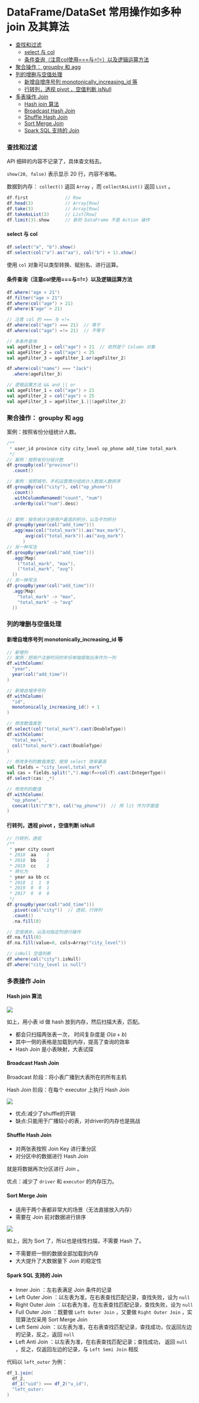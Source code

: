 # DataFrame/DataSet 常用操作如多种 join 及其算法


<!-- @import "[TOC]" {cmd="toc" depthFrom=3 depthTo=6 orderedList=false} -->

<!-- code_chunk_output -->

- [查找和过滤](#查找和过滤)
  - [select 与 col](#select-与-col)
  - [条件查询（注意col使用===与=!=）以及逻辑运算方法](#条件查询注意col使用与以及逻辑运算方法)
- [聚合操作： groupby 和 agg](#聚合操作-groupby-和-agg)
- [列的增删与空值处理](#列的增删与空值处理)
  - [新增自增序号列 monotonically_increasing_id 等](#新增自增序号列-monotonically_increasing_id-等)
  - [行转列，透视 pivot ，空值判断 isNull](#行转列透视-pivot-空值判断-isnull)
- [多表操作 Join](#多表操作-join)
  - [Hash join 算法](#hash-join-算法)
  - [Broadcast Hash Join](#broadcast-hash-join)
  - [Shuffle Hash Join](#shuffle-hash-join)
  - [Sort Merge Join](#sort-merge-join)
  - [Spark SQL 支持的 Join](#spark-sql-支持的-join)

<!-- /code_chunk_output -->

### 查找和过滤

API 细碎的内容不记录了，具体查文档去。

`show(20, false)` 表示显示 20 行，内容不省略。

数据到内存： `collect()` 返回 `Array` ，而 `collectAsList()` 返回 `List` 。

```scala
df.first              // Row
df.head(3)            // Array[Row]
df.take(3)            // Array[Row]
df.takeAsList(3)      // List[Row]
df.limit(3).show      // 新的 DataFrame 不是 Action 操作
```

#### select 与 col

```scala
df.select("a", "b").show()
df.select(col("a").as("aa"), col("b") + 1).show()
```

使用 `col` 对象可以类型转换、赋别名、进行运算。

#### 条件查询（注意col使用===与=!=）以及逻辑运算方法

```scala
df.where("age > 21")
df.filter("age > 21")
df.where(col("age") > 21)
df.where($"age" > 21)

// 注意 col 的 === 与 =!=
df.where(col("age") === 21)  // 等于
df.where(col("age") =!= 21)  // 不等于

// 多条件查询
val ageFilter_1 = col("age") > 21  // 依然是个 Column 对象
val ageFilter_2 = col("age") < 25
val ageFilter_3 = ageFilter_1.or(ageFilter_2)

df.where(col("name") === "Jack")
  .where(ageFilter_3)

// 逻辑运算方法 && and || or
val ageFilter_1 = col("age") > 21
val ageFilter_2 = col("age") < 25
val ageFilter_3 = ageFilter_1.||(ageFilter_2)
```

### 聚合操作： groupby 和 agg

案例：按照省份分组统计人数。

```scala
/**
 * user_id province city city_level op_phone add_time total_mark
 */
// 案例：按照省份分组计数
df.groupBy(col("province"))
  .count()

// 案例：按照城市、手机运营商分组统计人数按人数排序
df.groupBy(col("city"), col("op_phone"))
  .count()
  .withColumnRenamed("count", "num")
  .orderBy(col("num").desc)


// 案例：按年统计注册用户最高的积分，以及平均积分
df.groupBy(year(col("add_time")))
  .agg(max(col("total_mark")).as("max_mark"),
       avg(col("total_mark")).as("avg_mark")
      )
// 另一种写法
df.groupBy(year(col("add_time")))
  .agg(Map(
    ("total_mark", "max"),
    ("total_mark", "avg")
  ))
// 另一种写法
df.groupBy(year(col("add_time")))
  .agg(Map(
    "total_mark" -> "max",
    "total_mark" -> "avg"
  ))
```

### 列的增删与空值处理

#### 新增自增序号列 monotonically_increasing_id 等

```scala
// 新增列
// 案例：把用户注册时间的年份单独提取出来作为一列
df.withColumn(
  "year",
  year(col("add_time"))
)

// 新增自增序号列
df.withColumn(
  "id",
  monotonically_increasing_id() + 1
)

// 修改数值类型
df.select(col("total_mark").cast(DoubleType))
df.withColumn(
  "total_mark",
  col("total_mark").cast(DoubleType)
)

// 修改多列的数值类型，使用 select 效率最高
val fields = "city_level,total_mark"
val cas = fields.split(",").map(f=>col(f).cast(IntegerType))
df.select(cas: _*)

// 修改列的数值
df.withColumn(
  "op_phone",
  concat(lit("广东"), col("op_phone"))  // 用 lit 作为字面值
)
```

#### 行转列，透视 pivot ，空值判断 isNull

```scala
// 行转列，透视
/**
 * year city count
 * 2018  aa    1
 * 2018  bb    1
 * 2019  cc    1
 * 转化为
 * year aa bb cc
 * 2018  1  1  0
 * 2019  0  0  1
 * 2017  0  0  0
 */
df.groupBy(year(col("add_time")))
  .pivot(col("city"))  // 透视，行转列
  .count()
  .na.fill(0)

// 空值填补，以及对指定列进行操作
df.na.fill(0)
df.na.fill(value=0, cols=Array("city_level"))

// isNull 空值判断
df.where(col("city").isNull)
df.where("city_level is null")
```

### 多表操作 Join

#### Hash join 算法

![](./images/2022010801.png)

如上，用小表 id 做 hash 放到内存，然后扫描大表，匹配。

- 都会只扫描两张表一次， 时间复杂度是 $O(a+b)$
- 其中一侧的表格是加载到内存，提高了查询的效率
- Hash Join 是小表映射，大表试探

#### Broadcast Hash Join

Broadcast 阶段：将小表广播到大表所在的所有主机

Hash Join 阶段：在每个 executor 上执行 Hash Join

![](./images/2022010802.png)

- 优点:减少了shuffle的开销
- 缺点:只能用于广播较小的表，对driver的内存也是挑战

#### Shuffle Hash Join

- 对两张表按照 Join Key 进行重分区
- 对分区中的数据进行 Hash Join

就是将数据再次分区进行 Join 。

优点：减少了 `driver` 和 `executor` 的内存压力。

#### Sort Merge Join

- 适用于两个表都非常大的场景（无法直接放入内存）
- 需要在 Join 前对数据进行排序

![](./images/2022010803.png)

如上，因为 Sort 了，所以也是线性扫描，不需要 Hash 了。

- 不需要把一侧的数据全部加载到内存
- 大大提升了大数据量下 Join 的稳定性

#### Spark SQL 支持的 Join

- Inner Join ：左右表满足 Join 条件的记录
- Left Outer Join ：以左表为准，在右表查找匹配记录，查找失败，设为 `null`
- Right Outer Join ：以右表为准，在左表查找匹配记录，查找失败，设为 `null`
- Full Outer Join ：既要做 `Left Outer Join` ，又要做 `Right Outer Join` ，实现算法仅采用 Sort Merge Join
- Left Semi Join ：以左表为准，在右表查找匹配记录，查找成功，仅返回左边的记录，反之，返回 `null`
- Left Anti Join ：以左表为准，在右表查找匹配记录；查找成功， 返回 `null` ，反之，仅返回左边的记录，与 `Left Semi Join` 相反

代码以 `left_outer` 为例：

```scala
df_1.join(
  df_2,
  df_1("uid") === df_2("u_id"),
  "left_outer:
)
```
